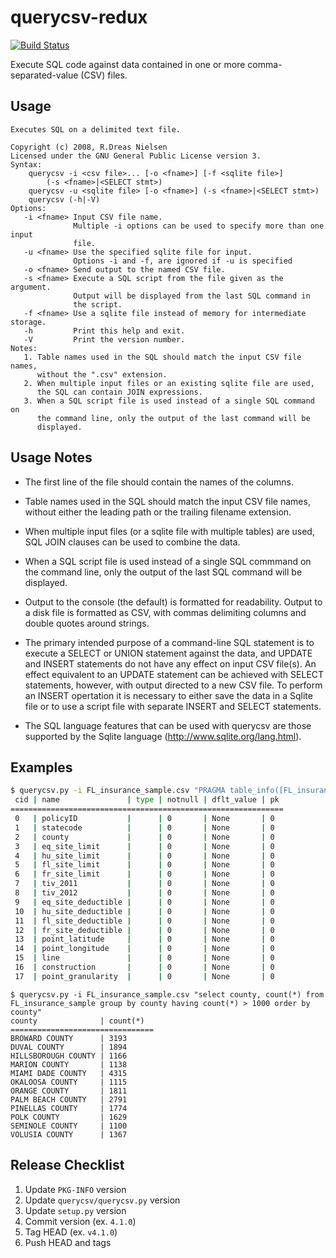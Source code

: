 # querycsv-redux

[![Build Status](https://travis-ci.org/kdeloach/querycsv-redux.svg?branch=master)](https://travis-ci.org/kdeloach/querycsv-redux)

Execute SQL code against data contained in one or more comma-separated-value
(CSV) files.

## Usage
```
Executes SQL on a delimited text file.

Copyright (c) 2008, R.Dreas Nielsen
Licensed under the GNU General Public License version 3.
Syntax:
    querycsv -i <csv file>... [-o <fname>] [-f <sqlite file>]
        (-s <fname>|<SELECT stmt>)
    querycsv -u <sqlite file> [-o <fname>] (-s <fname>|<SELECT stmt>)
    querycsv (-h|-V)
Options:
   -i <fname> Input CSV file name.
              Multiple -i options can be used to specify more than one input
              file.
   -u <fname> Use the specified sqlite file for input.
              Options -i and -f, are ignored if -u is specified
   -o <fname> Send output to the named CSV file.
   -s <fname> Execute a SQL script from the file given as the argument.
              Output will be displayed from the last SQL command in
              the script.
   -f <fname> Use a sqlite file instead of memory for intermediate storage.
   -h         Print this help and exit.
   -V         Print the version number.
Notes:
   1. Table names used in the SQL should match the input CSV file names,
      without the ".csv" extension.
   2. When multiple input files or an existing sqlite file are used,
      the SQL can contain JOIN expressions.
   3. When a SQL script file is used instead of a single SQL command on
      the command line, only the output of the last command will be
      displayed.
```

## Usage Notes
  *  The first line of the file should contain the names of the columns.

  *  Table names used in the SQL should match the input CSV file names,
     without either the leading path or the trailing filename extension.

  *  When multiple input files (or a sqlite file with multiple tables)
     are used, SQL JOIN clauses can be used to combine the data.

  *  When a SQL script file is used instead of a single SQL commmand on
     the command line, only the output of the last SQL command will be displayed.

  *  Output to the console (the default) is formatted for readability.
     Output to a disk file is formatted as CSV, with commas delimiting
     columns and double quotes around strings.

  *  The primary intended purpose of a command-line SQL statement is to
     execute a SELECT or UNION statement against the data, and UPDATE
     and INSERT statements do not have any effect on input CSV file(s).
     An effect equivalent to an UPDATE statement can be achieved with
     SELECT statements, however, with output directed to a new CSV file.
     To perform an INSERT opertation it is necessary to either save the
     data in a Sqlite file or to use a script file with separate INSERT
     and SELECT statements.

  *  The SQL language features that can be used with querycsv are those
     supported by the Sqlite language (http://www.sqlite.org/lang.html).

## Examples
```sh
$ querycsv.py -i FL_insurance_sample.csv "PRAGMA table_info([FL_insurance_sample])"
 cid | name               | type | notnull | dflt_value | pk
=============================================================
 0   | policyID           |      | 0       | None       | 0
 1   | statecode          |      | 0       | None       | 0
 2   | county             |      | 0       | None       | 0
 3   | eq_site_limit      |      | 0       | None       | 0
 4   | hu_site_limit      |      | 0       | None       | 0
 5   | fl_site_limit      |      | 0       | None       | 0
 6   | fr_site_limit      |      | 0       | None       | 0
 7   | tiv_2011           |      | 0       | None       | 0
 8   | tiv_2012           |      | 0       | None       | 0
 9   | eq_site_deductible |      | 0       | None       | 0
 10  | hu_site_deductible |      | 0       | None       | 0
 11  | fl_site_deductible |      | 0       | None       | 0
 12  | fr_site_deductible |      | 0       | None       | 0
 13  | point_latitude     |      | 0       | None       | 0
 14  | point_longitude    |      | 0       | None       | 0
 15  | line               |      | 0       | None       | 0
 16  | construction       |      | 0       | None       | 0
 17  | point_granularity  |      | 0       | None       | 0
 ```
 ```
$ querycsv.py -i FL_insurance_sample.csv "select county, count(*) from FL_insurance_sample group by county having count(*) > 1000 order by county"
 county              | count(*)
================================
 BROWARD COUNTY      | 3193
 DUVAL COUNTY        | 1894
 HILLSBOROUGH COUNTY | 1166
 MARION COUNTY       | 1138
 MIAMI DADE COUNTY   | 4315
 OKALOOSA COUNTY     | 1115
 ORANGE COUNTY       | 1811
 PALM BEACH COUNTY   | 2791
 PINELLAS COUNTY     | 1774
 POLK COUNTY         | 1629
 SEMINOLE COUNTY     | 1100
 VOLUSIA COUNTY      | 1367
 ```

## Release Checklist
1. Update `PKG-INFO` version
1. Update `querycsv/querycsv.py` version
1. Update `setup.py` version
1. Commit version (ex. `4.1.0`)
1. Tag HEAD (ex. `v4.1.0`)
1. Push HEAD and tags
